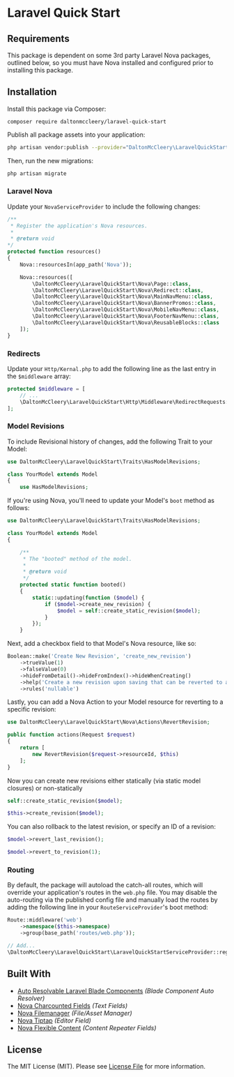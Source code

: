 # Laravel Quick Start

## Requirements

This package is dependent on some 3rd party Laravel Nova packages, outlined below, so you must have Nova installed and configured prior to installing this package.

## Installation

Install this package via Composer:

```composer
composer require daltonmccleery/laravel-quick-start
```

Publish all package assets into your application:
```bash
php artisan vendor:publish --provider="DaltonMcCleery\LaravelQuickStart\LaravelQuickStartServiceProvider" --force
```

Then, run the new migrations:
```bash
php artisan migrate
```

### Laravel Nova

Update your `NovaServiceProvider` to include the following changes:

```php
/**
 * Register the application's Nova resources.
 *
 * @return void
*/
protected function resources()
{
    Nova::resourcesIn(app_path('Nova'));

    Nova::resources([
        \DaltonMcCleery\LaravelQuickStart\Nova\Page::class,
        \DaltonMcCleery\LaravelQuickStart\Nova\Redirect::class,
        \DaltonMcCleery\LaravelQuickStart\Nova\MainNavMenu::class,
        \DaltonMcCleery\LaravelQuickStart\Nova\BannerPromos::class,
        \DaltonMcCleery\LaravelQuickStart\Nova\MobileNavMenu::class,
        \DaltonMcCleery\LaravelQuickStart\Nova\FooterNavMenu::class,
        \DaltonMcCleery\LaravelQuickStart\Nova\ReusableBlocks::class
    ]);
}
```

### Redirects
Update your `Http/Kernal.php` to add the following line as the last entry in the `$middleware` array:

```php
protected $middleware = [
    // ...
    \DaltonMcCleery\LaravelQuickStart\Http\Middleware\RedirectRequests::class,
];
```

### Model Revisions

To include Revisional history of changes, add the following Trait to your Model:

```php
use DaltonMcCleery\LaravelQuickStart\Traits\HasModelRevisions;

class YourModel extends Model
{
    use HasModelRevisions;
```

If you're using Nova, you'll need to update your Model's `boot` method as follows:

```php
use DaltonMcCleery\LaravelQuickStart\Traits\HasModelRevisions;

class YourModel extends Model
{

    /**
     * The "booted" method of the model.
     *
     * @return void
     */
    protected static function booted()
    {
        static::updating(function ($model) {
            if ($model->create_new_revision) {
                $model = self::create_static_revision($model);
            }
        });
    }
```

Next, add a checkbox field to that Model's Nova resource, like so:

```php
Boolean::make('Create New Revision', 'create_new_revision')
    ->trueValue(1)
    ->falseValue(0)
    ->hideFromDetail()->hideFromIndex()->hideWhenCreating()
    ->help('Create a new revision upon saving that can be reverted to at any time.')
    ->rules('nullable')
```

Lastly, you can add a Nova Action to your Model resource for reverting to a specific revision:

```php
use DaltonMcCleery\LaravelQuickStart\Nova\Actions\RevertRevision;

public function actions(Request $request)
{
    return [
        new RevertRevision($request->resourceId, $this)
    ];
}
```

Now you can create new revisions either statically (via static model closures) or non-statically 

```php
self::create_static_revision($model);

$this->create_revision($model);
```

You can also rollback to the latest revision, or specify an ID of a revision:

```php
$model->revert_last_revision();

$model->revert_to_revision(1);
```

### Routing

By default, the package will autoload the catch-all routes, which will override your application's routes in the `web.php` file. 
You may disable the auto-routing via the published config file and manually load the routes by adding the following line 
in your `RouteServiceProvider`'s boot method:

```php
Route::middleware('web')
    ->namespace($this->namespace)
    ->group(base_path('routes/web.php'));

// Add...
\DaltonMcCleery\LaravelQuickStart\LaravelQuickStartServiceProvider::registerRoutes();
```

## Built With

- [Auto Resolvable Laravel Blade Components](https://github.com/ahinkle/auto-resolvable-blade-components) _(Blade Component Auto Resolver)_
- [Nova Charcounted Fields](https://github.com/elevate-digital/nova-charcounted-fields) _(Text Fields)_
- [Nova Filemanager](https://github.com/InfinetyEs/Nova-Filemanager) _(File/Asset Manager)_
- [Nova Tiptap](https://github.com/manogi/nova-tiptap) _(Editor Field)_
- [Nova Flexible Content](https://github.com/whitecube/nova-flexible-content) _(Content Repeater Fields)_


## License

The MIT License (MIT). Please see [License File](LICENSE.md) for more information.

